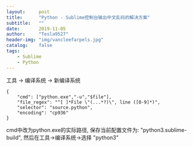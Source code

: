 ```yaml
---
layout:     post
title:      "Python - Sublime控制台输出中文乱码的解决方案"
subtitle:   ""
date:       2019-11-05
author:     "Tesla9527"
header-img: "img/vancleefarpels.jpg"
catalog:    false
tags:
    - Sublime
    - Python
---
```


工具 -> 编译系统  -> 新编译系统
```
{  
    "cmd": ["python.exe","-u","$file"],  
    "file_regex": "^[ ]*File \"(...*?)\", line ([0-9]*)",  
    "selector": "source.python",  
    "encoding": "cp936" 
}
```
cmd中改为python.exe的实际路径, 保存当前配置文件为: "python3.sublime-build", 然后在工具->编译系统->选择 "python3"